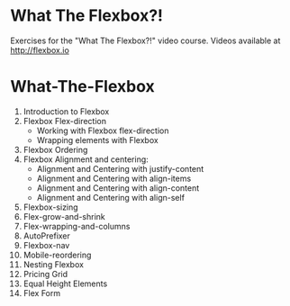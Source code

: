 # What The Flexbox?!


Exercises for the "What The Flexbox?!" video course. Videos available at <http://flexbox.io>
# What-The-Flexbox

1. Introduction to Flexbox
2. Flexbox Flex-direction
    - Working with Flexbox flex-direction
    - Wrapping elements with Flexbox
3. Flexbox Ordering
4. Flexbox Alignment and centering:
    - Alignment and Centering with justify-content
    - Alignment and Centering with align-items
    - Alignment and Centering with align-content
    - Alignment and Centering with align-self
5. Flexbox-sizing
6. Flex-grow-and-shrink
7. Flex-wrapping-and-columns
8. AutoPrefixer
9. Flexbox-nav
10. Mobile-reordering
11. Nesting Flexbox
12. Pricing Grid
13. Equal Height Elements
14. Flex Form
